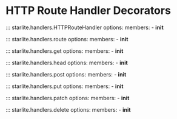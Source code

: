 # HTTP Route Handler Decorators

::: starlite.handlers.HTTPRouteHandler
    options:
        members:
            - __init__

::: starlite.handlers.route
    options:
        members:
            - __init__

::: starlite.handlers.get
    options:
        members:
            - __init__

::: starlite.handlers.head
    options:
        members:
            - __init__

::: starlite.handlers.post
    options:
        members:
            - __init__

::: starlite.handlers.put
    options:
        members:
            - __init__

::: starlite.handlers.patch
    options:
        members:
            - __init__

::: starlite.handlers.delete
    options:
        members:
            - __init__
